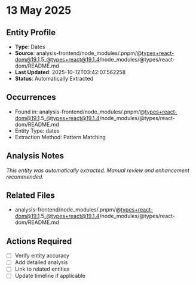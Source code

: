 # 13 May 2025

## Entity Profile
- **Type**: Dates
- **Source**: analysis-frontend/node_modules/.pnpm/@types+react-dom@19.1.5_@types+react@19.1.4/node_modules/@types/react-dom/README.md
- **Last Updated**: 2025-10-12T03:42:07.562258
- **Status**: Automatically Extracted

## Occurrences
- Found in: analysis-frontend/node_modules/.pnpm/@types+react-dom@19.1.5_@types+react@19.1.4/node_modules/@types/react-dom/README.md
- Entity Type: dates
- Extraction Method: Pattern Matching

## Analysis Notes
*This entity was automatically extracted. Manual review and enhancement recommended.*

## Related Files
- analysis-frontend/node_modules/.pnpm/@types+react-dom@19.1.5_@types+react@19.1.4/node_modules/@types/react-dom/README.md

## Actions Required
- [ ] Verify entity accuracy
- [ ] Add detailed analysis
- [ ] Link to related entities
- [ ] Update timeline if applicable
